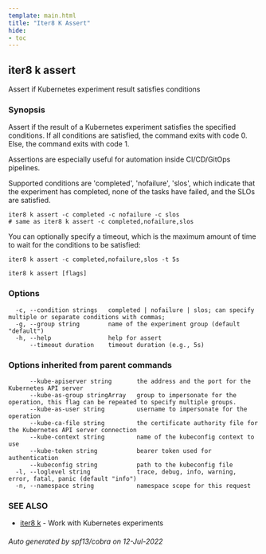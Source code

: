 ```yaml
---
template: main.html
title: "Iter8 K Assert"
hide:
- toc
---
```

## iter8 k assert

Assert if Kubernetes experiment result satisfies conditions

### Synopsis


Assert if the result of a Kubernetes experiment satisfies the specified conditions. If all conditions are satisfied, the command exits with code 0. Else, the command exits with code 1. 

Assertions are especially useful for automation inside CI/CD/GitOps pipelines.

Supported conditions are 'completed', 'nofailure', 'slos', which indicate that the experiment has completed, none of the tasks have failed, and the SLOs are satisfied.

	iter8 k assert -c completed -c nofailure -c slos
	# same as iter8 k assert -c completed,nofailure,slos

You can optionally specify a timeout, which is the maximum amount of time to wait for the conditions to be satisfied:

	iter8 k assert -c completed,nofailure,slos -t 5s


```
iter8 k assert [flags]
```

### Options

```
  -c, --condition strings   completed | nofailure | slos; can specify multiple or separate conditions with commas;
  -g, --group string        name of the experiment group (default "default")
  -h, --help                help for assert
      --timeout duration    timeout duration (e.g., 5s)
```

### Options inherited from parent commands

```
      --kube-apiserver string       the address and the port for the Kubernetes API server
      --kube-as-group stringArray   group to impersonate for the operation, this flag can be repeated to specify multiple groups.
      --kube-as-user string         username to impersonate for the operation
      --kube-ca-file string         the certificate authority file for the Kubernetes API server connection
      --kube-context string         name of the kubeconfig context to use
      --kube-token string           bearer token used for authentication
      --kubeconfig string           path to the kubeconfig file
  -l, --loglevel string             trace, debug, info, warning, error, fatal, panic (default "info")
  -n, --namespace string            namespace scope for this request
```

### SEE ALSO

* [iter8 k](iter8_k.md)	 - Work with Kubernetes experiments

###### Auto generated by spf13/cobra on 12-Jul-2022
